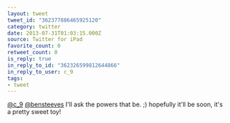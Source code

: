 ```yaml
---
layout: tweet
tweet_id: "362377886465925120"
category: twitter
date: 2013-07-31T01:03:15.000Z
source: Twitter for iPad
favorite_count: 0
retweet_count: 0
is_reply: true
in_reply_to_id: "362326599812644866"
in_reply_to_user: c_9
tags:
- tweet
---
```


[@c_9](https://twitter.com/@c_9) [@bensteeves](https://twitter.com/@bensteeves) I'll ask the powers that be. ;) hopefully it'll be soon, it's a pretty sweet toy!

